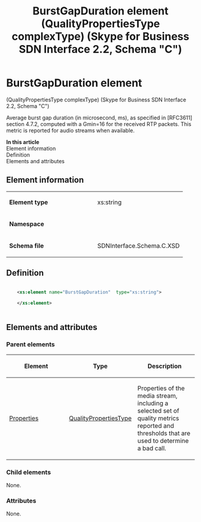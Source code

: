 ﻿---
title: BurstGapDuration element (QualityPropertiesType complexType) (Skype for Business SDN Interface 2.2, Schema "C")
TOCTitle: BurstGapDuration element
ms:assetid: a9a78900-88ce-d1b8-49ee-92c19270be0e
ms:mtpsurl: https://msdn.microsoft.com/en-us/library/Mt404712(v=office.16)
ms:contentKeyID: 68250625
ms.date: 08/24/2015
mtps_version: v=office.16
dev_langs:
- xml
---

# BurstGapDuration element 

(QualityPropertiesType complexType) (Skype for Business SDN Interface 2.2, Schema \"C\")

Average burst gap duration (in microsecond, ms), as specified in \[RFC3611\] section 4.7.2, computed with a Gmin=16 for the received RTP packets. This metric is reported for audio streams when available.

**In this article**  
Element information  
Definition  
Elements and attributes  

## Element information

<table>
<colgroup>
<col style="width: 50%" />
<col style="width: 50%" />
</colgroup>
<tbody>
<tr class="odd">
<td><p><strong>Element type</strong></p></td>
<td><p>xs:string</p></td>
</tr>
<tr class="even">
<td><p><strong>Namespace</strong></p></td>
<td><p></p></td>
</tr>
<tr class="odd">
<td><p><strong>Schema file</strong></p></td>
<td><p>SDNInterface.Schema.C.XSD</p></td>
</tr>
</tbody>
</table>


## Definition

``` xml

    <xs:element name="BurstGapDuration"  type="xs:string">
    
    </xs:element>
  
```

## Elements and attributes

### Parent elements

<table>
<colgroup>
<col style="width: 33%" />
<col style="width: 33%" />
<col style="width: 33%" />
</colgroup>
<thead>
<tr class="header">
<th><p>Element</p></th>
<th><p>Type</p></th>
<th><p>Description</p></th>
</tr>
</thead>
<tbody>
<tr class="odd">
<td><p><a href="properties-element-qualitytype-complextype-skype-for-business-sdn-interface-2-2-schema-c.md">Properties</a></p></td>
<td><p><a href="qualitypropertiestype-complextype-skype-for-business-sdn-interface-2-2-schema-c.md">QualityPropertiesType</a></p></td>
<td><p>Properties of the media stream, including a selected set of quality metrics reported and thresholds that are used to determine a bad call.</p></td>
</tr>
</tbody>
</table>


### Child elements

None.

### Attributes

None.

